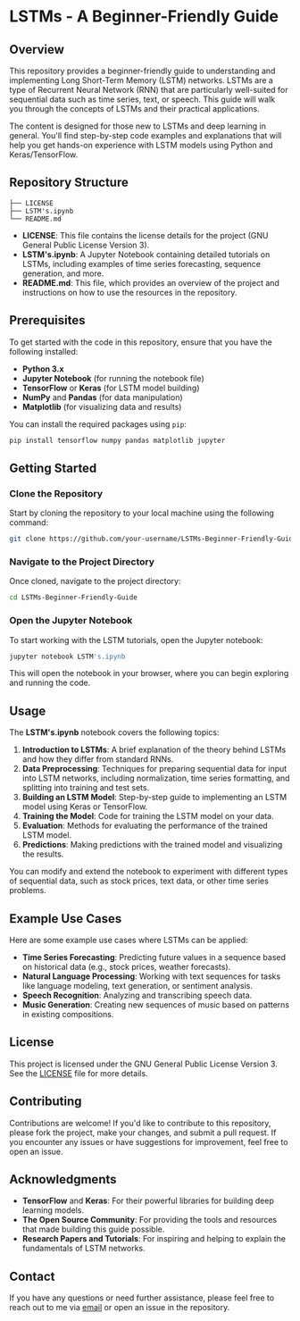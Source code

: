 # LSTMs - A Beginner-Friendly Guide

## Overview

This repository provides a beginner-friendly guide to understanding and implementing Long Short-Term Memory (LSTM) networks. LSTMs are a type of Recurrent Neural Network (RNN) that are particularly well-suited for sequential data such as time series, text, or speech. This guide will walk you through the concepts of LSTMs and their practical applications.

The content is designed for those new to LSTMs and deep learning in general. You'll find step-by-step code examples and explanations that will help you get hands-on experience with LSTM models using Python and Keras/TensorFlow.

## Repository Structure

```
├── LICENSE
├── LSTM's.ipynb
└── README.md
```

- **LICENSE**: This file contains the license details for the project (GNU General Public License Version 3).
- **LSTM's.ipynb**: A Jupyter Notebook containing detailed tutorials on LSTMs, including examples of time series forecasting, sequence generation, and more.
- **README.md**: This file, which provides an overview of the project and instructions on how to use the resources in the repository.

## Prerequisites

To get started with the code in this repository, ensure that you have the following installed:

- **Python 3.x**
- **Jupyter Notebook** (for running the notebook file)
- **TensorFlow** or **Keras** (for LSTM model building)
- **NumPy** and **Pandas** (for data manipulation)
- **Matplotlib** (for visualizing data and results)

You can install the required packages using `pip`:

```bash
pip install tensorflow numpy pandas matplotlib jupyter
```

## Getting Started

### Clone the Repository

Start by cloning the repository to your local machine using the following command:

```bash
git clone https://github.com/your-username/LSTMs-Beginner-Friendly-Guide.git
```

### Navigate to the Project Directory

Once cloned, navigate to the project directory:

```bash
cd LSTMs-Beginner-Friendly-Guide
```

### Open the Jupyter Notebook

To start working with the LSTM tutorials, open the Jupyter notebook:

```bash
jupyter notebook LSTM's.ipynb
```

This will open the notebook in your browser, where you can begin exploring and running the code.

## Usage

The **LSTM's.ipynb** notebook covers the following topics:

1. **Introduction to LSTMs**: A brief explanation of the theory behind LSTMs and how they differ from standard RNNs.
2. **Data Preprocessing**: Techniques for preparing sequential data for input into LSTM networks, including normalization, time series formatting, and splitting into training and test sets.
3. **Building an LSTM Model**: Step-by-step guide to implementing an LSTM model using Keras or TensorFlow.
4. **Training the Model**: Code for training the LSTM model on your data.
5. **Evaluation**: Methods for evaluating the performance of the trained LSTM model.
6. **Predictions**: Making predictions with the trained model and visualizing the results.

You can modify and extend the notebook to experiment with different types of sequential data, such as stock prices, text data, or other time series problems.

## Example Use Cases

Here are some example use cases where LSTMs can be applied:

- **Time Series Forecasting**: Predicting future values in a sequence based on historical data (e.g., stock prices, weather forecasts).
- **Natural Language Processing**: Working with text sequences for tasks like language modeling, text generation, or sentiment analysis.
- **Speech Recognition**: Analyzing and transcribing speech data.
- **Music Generation**: Creating new sequences of music based on patterns in existing compositions.

## License

This project is licensed under the GNU General Public License Version 3. See the [LICENSE](LICENSE) file for more details.

## Contributing

Contributions are welcome! If you'd like to contribute to this repository, please fork the project, make your changes, and submit a pull request. If you encounter any issues or have suggestions for improvement, feel free to open an issue.

## Acknowledgments

- **TensorFlow** and **Keras**: For their powerful libraries for building deep learning models.
- **The Open Source Community**: For providing the tools and resources that made building this guide possible.
- **Research Papers and Tutorials**: For inspiring and helping to explain the fundamentals of LSTM networks.

## Contact

If you have any questions or need further assistance, please feel free to reach out to me via [email](mailto:your-email@example.com) or open an issue in the repository.
